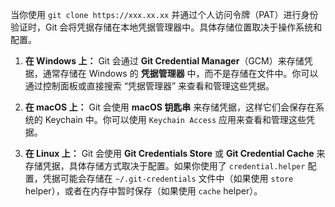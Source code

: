 当你使用 `git clone https://xxx.xx.xx` 并通过个人访问令牌（PAT）进行身份验证时，Git 会将凭据存储在本地凭据管理器中。具体存储位置取决于操作系统和配置。

1. **在 Windows 上：** Git 会通过 **Git Credential Manager**（GCM）来存储凭据，通常存储在 Windows 的 **凭据管理器** 中，而不是存储在文件中。你可以通过控制面板或直接搜索 “凭据管理器” 来查看和管理这些凭据。
    
2. **在 macOS 上：** Git 会使用 **macOS 钥匙串** 来存储凭据，这样它们会保存在系统的 Keychain 中。你可以使用 `Keychain Access` 应用来查看和管理这些凭据。
    
3. **在 Linux 上：** Git 会使用 **Git Credentials Store** 或 **Git Credential Cache** 来存储凭据，具体存储方式取决于配置。如果你使用了 `credential.helper` 配置，凭据可能会存储在 `~/.git-credentials` 文件中（如果使用 `store` helper），或者在内存中暂时保存（如果使用 `cache` helper）。
